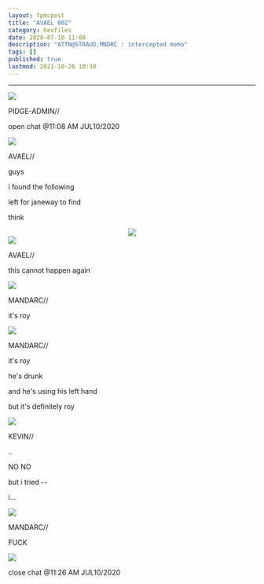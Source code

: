 ```yaml
---
layout: fpmcpost
title: "AVAEL 002"
category: hexfiles
date: 2020-07-10 11:08
description: "ATTN@STRAUD,MNDRC : intercepted memo"
tags: []
published: true
lastmod: 2021-10-26 10:30
---
```

[//]: # ( 10/15/21  -linkout removed)
[//]: # ( 10/26/21  -moved to hexfiles)

*****


<div class="chat-box">
<img src="{{ site.url }}/assets/tb/pidge.jpg" class="chat-portrait" />
<p class="ppl-sez">PIDGE-ADMIN//</p>
<p class="ppl-sez">open chat @11:08 AM JUL10/2020</p>
</div>

<div class="chat-box">
<img src="{{ site.url }}/assets/tb/avael.jpg" class="chat-portrait" />
<p class="ppl-sez">AVAEL//</p>
<p class="ppl-sez">guys</p>
<p class="ppl-sez">i found the following </p>
<p class="ppl-sez">left for janeway to find </p>
<p class="ppl-sez">think</p>
</div>

<center><img src="{{ site.url }}/assets/img/notetojaneway.jpg"  /></center>

<div class="chat-box">
<img src="{{ site.url }}/assets/tb/avael.jpg" class="chat-portrait" />
<p class="ppl-sez">AVAEL//</p>
<p class="ppl-sez">this cannot happen again</p>
</div>

<div class="chat-box">
<img src="{{ site.url }}/assets/tb/mandarc.jpg" class="chat-portrait" />
<p class="ppl-sez">MANDARC//</p>
<p class="ppl-sez">it's roy</p>
</div>

<div class="chat-box">
<img src="{{ site.url }}/assets/tb/mandarc.jpg" class="chat-portrait" />
<p class="ppl-sez">MANDARC//</p>
<p class="ppl-sez">it's roy</p>
<p class="ppl-sez">he's drunk</p>
<p class="ppl-sez">and he's using his left hand</p>
<p class="ppl-sez">but it's definitely roy</p>
</div>

<div class="chat-box">
<img src="{{ site.url }}/assets/tb/kev-tb.jpg" class="chat-portrait" />
<p class="ppl-sez">KEVIN//</p>
<p class="ppl-sez">..</p>
<p class="ppl-sez">NO NO</p>
<p class="ppl-sez">but i tried --</p>
<p class="ppl-sez">i...</p>
</div>

<div class="chat-box">
<img src="{{ site.url }}/assets/tb/mandarc.jpg" class="chat-portrait" />
<p class="ppl-sez">MANDARC//</p>
<p class="ppl-sez">FUCK</p>
</div>

<div class="chat-box">
<img src="{{ site.url }}/assets/tb/foufle.jpg" class="chat-portrait" />
<p class="ppl-sez">close chat @11:26 AM JUL10/2020</p>
</div>

